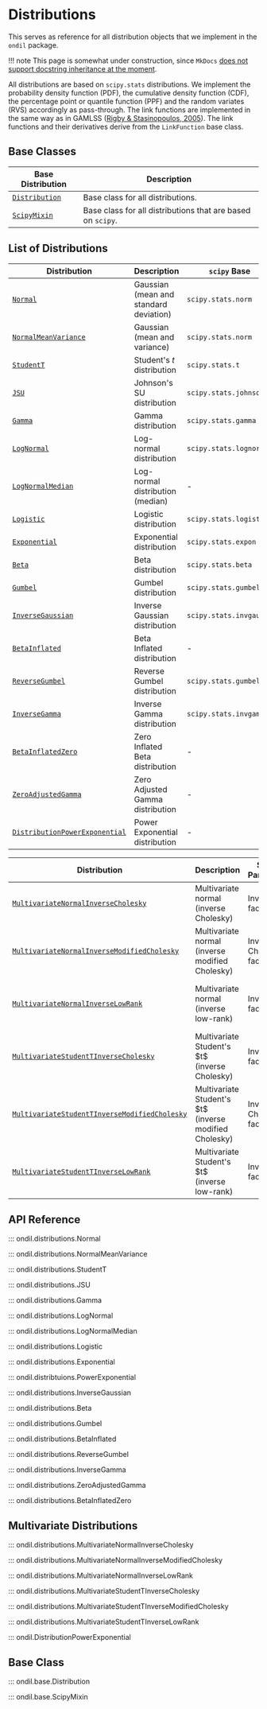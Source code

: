 # Distributions

This serves as reference for all distribution objects that we implement in the `ondil` package. 

!!! note 
    This page is somewhat under construction, since `MkDocs` [does not support docstring inheritance at the moment](https://github.com/mkdocstrings/mkdocstrings/issues/78).

All distributions are based on `scipy.stats` distributions. We implement the probability density function (PDF), the cumulative density function (CDF), the percentage point or quantile function (PPF) and the random variates (RVS) accordingly as pass-through. The link functions are implemented in the same way as in GAMLSS ([Rigby & Stasinopoulos, 2005](https://academic.oup.com/jrsssc/article-abstract/54/3/507/7113027)). The link functions and their derivatives derive from the `LinkFunction` base class.


## Base Classes

| Base Distribution                          | Description                                                 |
| ------------------------------------------ | ----------------------------------------------------------- |
| [`Distribution`](#ondil.base.Distribution) | Base class for all distributions.                           |
| [`ScipyMixin`](#ondil.base.ScipyMixin)     | Base class for all distributions that are based on `scipy`. |


## List of Distributions

| Distribution                                                          | Description                            | `scipy` Base            |
| --------------------------------------------------------------------- | -------------------------------------- | ----------------------- |
| [`Normal`](#ondil.distributions.Normal)                               | Gaussian (mean and standard deviation) | `scipy.stats.norm`      |
| [`NormalMeanVariance`](#ondil.distributions.NormalMeanVariance)       | Gaussian (mean and variance)           | `scipy.stats.norm`      |
| [`StudentT`](#ondil.distributions.StudentT)                           | Student's $t$ distribution             | `scipy.stats.t`         |
| [`JSU`](#ondil.distributions.JSU)                                     | Johnson's SU distribution              | `scipy.stats.johnsonsu` |
| [`Gamma`](#ondil.distributions.Gamma)                                 | Gamma distribution                     | `scipy.stats.gamma`     |
| [`LogNormal`](#ondil.distributions.LogNormal)                         | Log-normal distribution                | `scipy.stats.lognorm`   |
| [`LogNormalMedian`](#ondil.distributions.LogNormalMedian)             | Log-normal distribution (median)       | -                       |
| [`Logistic`](#ondil.distributions.Logistic)                           | Logistic distribution                  | `scipy.stats.logistic`  |
| [`Exponential`](#ondil.distributions.Exponential)                     | Exponential distribution               | `scipy.stats.expon`     |
| [`Beta`](#ondil.distributions.Beta)                                   | Beta distribution                      | `scipy.stats.beta`      |
| [`Gumbel`](#ondil.distributions.Gumbel)                               | Gumbel distribution                    | `scipy.stats.gumbel_r`  |
| [`InverseGaussian`](#ondil.distributions.InverseGaussian)             | Inverse Gaussian distribution          | `scipy.stats.invgauss`  |
| [`BetaInflated`](#ondil.distributions.BetaInflated)                   | Beta Inflated distribution             | -                       |
| [`ReverseGumbel`](#ondil.distributions.ReverseGumbel)                 | Reverse Gumbel distribution            | `scipy.stats.gumbel_r`  |
| [`InverseGamma`](#ondil.distributions.InverseGamma)                   | Inverse Gamma distribution             | `scipy.stats.invgamma`  |
| [`BetaInflatedZero`](#ondil.distributions.BetaInflatedZero)           | Zero Inflated Beta distribution        | -                       |
| [`ZeroAdjustedGamma`](#ondil.distributions.ZeroAdjustedGamma)         | Zero Adjusted Gamma distribution       | -                       |
| [`DistributionPowerExponential`](#ondil.distributions.PowerExponential) | Power Exponential distribution         | -                       |

| Distribution                                                                                                      | Description                                              | Scale Matrix Parameterization           | Formula                                                                         |
| ----------------------------------------------------------------------------------------------------------------- | -------------------------------------------------------- | --------------------------------------- | ------------------------------------------------------------------------------- |
| [`MultivariateNormalInverseCholesky`](#ondil.distributions.MultivariateNormalInverseCholesky)                     | Multivariate normal (inverse Cholesky)                   | Inverse Cholesky factorization          | \$\\Sigma = (L L^{\\top})^{-1}\$, where \$L\$ is lower triangular               |
| [`MultivariateNormalInverseModifiedCholesky`](#ondil.distributions.MultivariateNormalInverseModifiedCholesky)     | Multivariate normal (inverse modified Cholesky)          | Inverse modified Cholesky factorization | \$\\Sigma = (T D T^{\\top})^{-1}\$, \$T\$ unit lower triangular, \$D\$ diagonal |
| [`MultivariateNormalInverseLowRank`](#ondil.distributions.MultivariateNormalInverseLowRank)                       | Multivariate normal (inverse low-rank)                   | Inverse low-rank factorization          | \$\\Sigma = (U U^{\\top} + D)^{-1}\$, \$U\$ low-rank, \$D\$ diagonal            |
| [`MultivariateStudentTInverseCholesky`](#ondil.distributions.MultivariateStudentTInverseCholesky)                 | Multivariate Student's \$t\$ (inverse Cholesky)          | Inverse Cholesky factorization          | \$\\Sigma = (L L^{\\top})^{-1}\$, where \$L\$ is lower triangular               |
| [`MultivariateStudentTInverseModifiedCholesky`](#ondil.distributions.MultivariateStudentTInverseModifiedCholesky) | Multivariate Student's \$t\$ (inverse modified Cholesky) | Inverse modified Cholesky factorization | \$\\Sigma = (T D T^{\\top})^{-1}\$, \$T\$ unit lower triangular, \$D\$ diagonal |
| [`MultivariateStudentTInverseLowRank`](#ondil.distributions.MultivariateStudentTInverseLowRank)                   | Multivariate Student's \$t\$ (inverse low-rank)          | Inverse low-rank factorization          | \$\\Sigma = (U U^{\\top} + D)^{-1}\$, \$U\$ low-rank, \$D\$ diagonal            |



## API Reference

::: ondil.distributions.Normal

::: ondil.distributions.NormalMeanVariance

::: ondil.distributions.StudentT

::: ondil.distributions.JSU

::: ondil.distributions.Gamma

::: ondil.distributions.LogNormal

::: ondil.distributions.LogNormalMedian

::: ondil.distributions.Logistic

::: ondil.distributions.Exponential

::: ondil.distribtuions.PowerExponential

::: ondil.distributions.InverseGaussian

::: ondil.distributions.Beta

::: ondil.distributions.Gumbel

::: ondil.distributions.BetaInflated

::: ondil.distributions.ReverseGumbel

::: ondil.distributions.InverseGamma

::: ondil.distributions.ZeroAdjustedGamma

::: ondil.distributions.BetaInflatedZero

## Multivariate Distributions

::: ondil.distributions.MultivariateNormalInverseCholesky

::: ondil.distributions.MultivariateNormalInverseModifiedCholesky

::: ondil.distributions.MultivariateNormalInverseLowRank

::: ondil.distributions.MultivariateStudentTInverseCholesky

::: ondil.distributions.MultivariateStudentTInverseModifiedCholesky

::: ondil.distributions.MultivariateStudentTInverseLowRank

::: ondil.DistributionPowerExponential


## Base Class

::: ondil.base.Distribution

::: ondil.base.ScipyMixin
